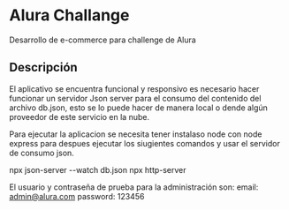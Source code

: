 # Alura Challange

Desarrollo de e-commerce para challenge de Alura 

## Descripción
El aplicativo se encuentra funcional y responsivo es necesario hacer funcionar un servidor Json server para el consumo del contenido del archivo db.json, esto se lo puede hacer de manera local o dende algún proveedor de este servicio en la nube.

Para ejecutar la aplicacion se necesita tener instalaso node con node express para despues ejecutar los siugientes comandos y usar el servidor de consumo json.

npx json-server --watch db.json
npx http-server

El usuario y contraseña de prueba para la administración son:
email: admin@alura.com
password: 123456
